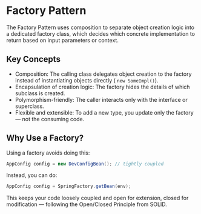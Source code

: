 # Factory Pattern

The Factory Pattern uses composition to separate object creation logic into a dedicated factory class, which decides
which concrete implementation to return based on input parameters or context.

## Key Concepts

- Composition: The calling class delegates object creation to the factory instead of instantiating objects directly (
  `new SomeImpl()`).
- Encapsulation of creation logic: The factory hides the details of which subclass is created.
- Polymorphism-friendly: The caller interacts only with the interface or superclass.
- Flexible and extensible: To add a new type, you update only the factory — not the consuming code.

## Why Use a Factory?

Using a factory avoids doing this:

```java
AppConfig config = new DevConfigBean(); // tightly coupled
```

Instead, you can do:

```java
AppConfig config = SpringFactory.getBean(env);
```

This keeps your code loosely coupled and open for extension, closed for modification — following the Open/Closed
Principle from SOLID.